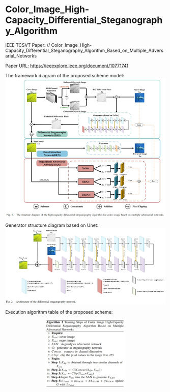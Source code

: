 # Color_Image_High-Capacity_Differential_Steganography_Algorithm
IEEE TCSVT Paper: //
Color_Image_High-Capacity_Differential_Steganography_Algorithm_Based_on_Multiple_Adversarial_Networks

Paper URL: https://ieeexplore.ieee.org/document/10771741

The framework diagram of the proposed scheme model:
![图片描述](https://github.com/WitherC/Color_Image_High-Capacity_Differential_Steganography_Algorithm/blob/main/Image/fig1.png)

Generator structure diagram based on Unet:
![图片描述](https://github.com/WitherC/Color_Image_High-Capacity_Differential_Steganography_Algorithm/blob/main/Image/fig2.png)

Execution algorithm table of the proposed scheme:
<div align=center>
<img src="https://github.com/WitherC/Color_Image_High-Capacity_Differential_Steganography_Algorithm/blob/main/Image/Algorithm2.png" width="50%" height="50%"/>
</div>
